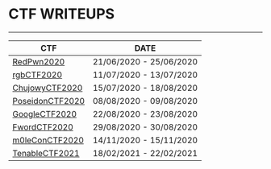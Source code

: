 # CTF WRITEUPS


---

| CTF | DATE |
| -----| ---------
| [RedPwn2020] | 21/06/2020 - 25/06/2020 |
| [rgbCTF2020] | 11/07/2020 - 13/07/2020 |
| [ChujowyCTF2020] | 15/07/2020 - 18/08/2020 |
| [PoseidonCTF2020] | 08/08/2020 - 09/08/2020 |
| [GoogleCTF2020] | 22/08/2020 - 23/08/2020 |
| [FwordCTF2020] | 29/08/2020 - 30/08/2020 |
| [m0leConCTF2020] | 14/11/2020 - 15/11/2020 |
| [TenableCTF2021] | 18/02/2021 - 22/02/2021 |



[RedPwn2020]: <RedpwnCTF2020>
[rgbCTF2020]: <rgbCTF2020>
[ChujowyCTF2020]: <ChujowyCTF2020>
[PoseidonCTF2020]: <PoseidonCTF2020>
[GoogleCTF2020]: <GoogleCTF2020>
[FwordCTF2020]: <FwordCTF2020>
[m0leConCTF2020]: <m0leConCTF2020>
[TenableCTF2021]: <TenableCTF2021>
